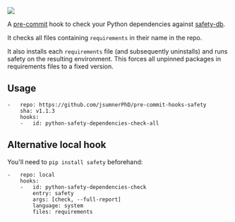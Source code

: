 [![](https://travis-ci.org/Lucas-C/pre-commit-hooks-safety.svg?branch=master)](https://travis-ci.org/Lucas-C/pre-commit-hooks-safety)

A [pre-commit](http://pre-commit.com) hook to check your Python dependencies against [safety-db](//github.com/pyupio/safety-db).

It checks all files containing `requirements` in their name in the repo.

It also installs each `requirements` file (and subsequently uninstalls) and runs safety on the resulting environment.  This forces all unpinned packages in requirements files to a fixed version.

## Usage
```
-   repo: https://github.com/jsumnerPhD/pre-commit-hooks-safety
    sha: v1.1.3
    hooks:
    -   id: python-safety-dependencies-check-all
```

## Alternative local hook
You'll need to `pip install safety` beforehand:
```
-   repo: local
    hooks:
    -   id: python-safety-dependencies-check
        entry: safety
        args: [check, --full-report]
        language: system
        files: requirements
```
